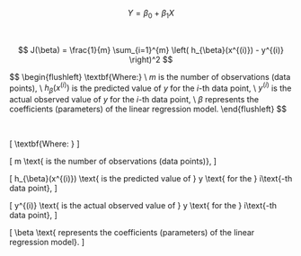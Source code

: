 <!--
 Copyright (c) 2024 David Such
 
 This software is released under the MIT License.
 https://opensource.org/licenses/MIT
-->

<!-- Linear Regression hypothesis -->
$$
Y = \beta_0 + \beta_1 X
$$

<br>

<!-- Mean Squared Error (MSE) Cost Function in Linear Regression -->
$$
J(\beta) = \frac{1}{m} \sum_{i=1}^{m} \left( h_{\beta}(x^{(i)}) - y^{(i)} \right)^2 
$$

$$
\begin{flushleft}
\textbf{Where:} \\
$m$ is the number of observations (data points), \\
$h_{\beta}(x^{(i)})$ is the predicted value of $y$ for the $i$-th data point, \\
$y^{(i)}$ is the actual observed value of $y$ for the $i$-th data point, \\
$\beta$ represents the coefficients (parameters) of the linear regression model.
\end{flushleft}
$$

<br>

\[
\textbf{Where: } 
\]

\[
m \text{ is the number of observations (data points)},
\]

\[
h_{\beta}(x^{(i)}) \text{ is the predicted value of } y \text{ for the } i\text{-th data point}, 
\]

\[
y^{(i)} \text{ is the actual observed value of } y \text{ for the } i\text{-th data point},
\]

\[
\beta \text{ represents the coefficients (parameters) of the linear regression model}.
\]

<br>
